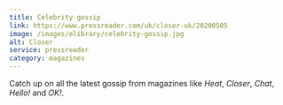 ```yaml
---
title: Celebrity gossip
link: https://www.pressreader.com/uk/closer-uk/20200505
image: /images/elibrary/celebrity-gossip.jpg
alt: Closer
service: pressreader
category: magazines
---
```


Catch up on all the latest gossip from magazines like <cite>Heat</cite>, <cite>Closer</cite>, <cite>Chat</cite>, <cite>Hello!</cite> and <cite>OK!</cite>.
